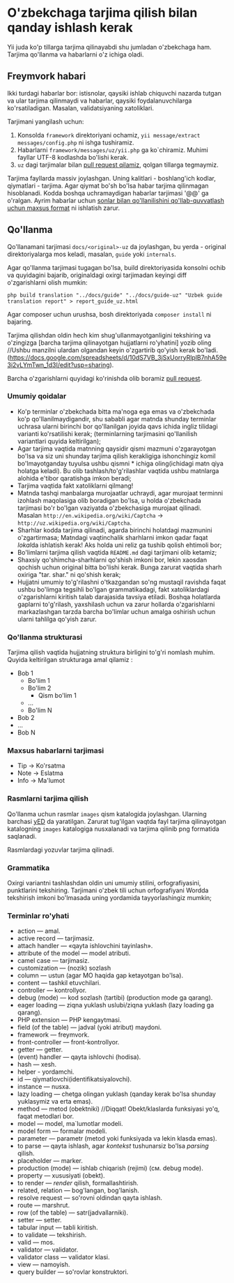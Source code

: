 ﻿O'zbekchaga tarjima qilish bilan qanday ishlash kerak
=====================================================

Yii juda ko'p tillarga tarjima qilinayabdi shu jumladan o'zbekchaga ham. Tarjima qo'llanma va habarlarni o'z ichiga oladi.

Freymvork habari
----------------

Ikki turdagi habarlar bor: istisnolar, qaysiki ishlab chiquvchi nazarda tutgan va ular tarjima qilinmaydi va habarlar, qaysiki foydalanuvchilarga ko'rsatiladigan. Masalan, validatsiyaning xatoliklari.

Tarjimani yangilash uchun:

1. Konsolda `framework` direktoriyani ochamiz, `yii message/extract messages/config.php` ni ishga tushiramiz.
3. Habarlarni `framework/messages/uz/yii.php` ga ko`chiramiz. Muhimi fayllar UTF-8 kodlashda bo'lishi kerak.
4. `uz` dagi tarjimalar bilan [pull request qilamiz](https://github.com/yiisoft/yii2/blob/master/docs/internals/git-workflow.md), qolgan tillarga tegmaymiz.

Tarjima fayllarda massiv joylashgan. Uning kalitlari - boshlang'ich kodlar, qiymatlari - tarjima. Agar qiymat bo'sh bo'lsa habar tarjima qilinmagan hisoblanadi. Kodda boshqa uchramaydigan habarlar tarjimasi '@@' ga o'ralgan. Ayrim habarlar uchun [sonlar bilan qo'llanilishini qo'llab-quvvatlash uchun maxsus format](../guide/i18n.md) ni ishlatish zarur.

Qo'llanma
---------

Qo'llanamani tarjimasi `docs/<original>-uz` da joylashgan, bu yerda <original> - original direktoriyalarga mos keladi, masalan,
`guide` yoki `internals`.

Agar qo'llanma tarjimasi tugagan bo'lsa, build direktoriyasida konsolni ochib va quyidagini bajarib, originaldagi oxirgi tarjimadan keyingi diff o'zgarishlarni olish mumkin:

```
php build translation "../docs/guide" "../docs/guide-uz" "Uzbek guide translation report" > report_guide_uz.html
```

Agar composer uchun urushsa, bosh direktoriyada `composer install` ni bajaring.

Tarjima qilishdan oldin hech kim shug'ullanmayotganligini tekshiring va o'zingizga [barcha tarjima qilinayotgan hujjatlarni ro'yhatini] yozib oling
//Ushbu manzilni ulardan olgandan keyin o'zgartirib qo'yish kerak bo'ladi.
(https://docs.google.com/spreadsheets/d/10dS7VB_3jSxUorryRlplB7nhA59e3i2vLYmTwn_1d3I/edit?usp=sharing).

Barcha o'zgarishlarni quyidagi ko'rinishda olib boramiz [pull request](https://github.com/yiisoft/yii2/blob/master/docs/internals/git-workflow.md).


### Umumiy qoidalar

- Ko'p terminlar o'zbekchada bitta ma'noga ega emas va o'zbekchada ko'p qo'llanilmaydigandir, shu sababli agar matnda 
  shunday terminlar uchrasa ularni birinchi bor qo'llanilgan joyida qavs ichida ingliz tilidagi varianti 
  ko'rsatilishi kerak; (terminlarning tarjimasini qo'llanilish variantlari quyida keltirilgan); 
- Agar tarjima vaqtida matnning qaysidir qismi mazmuni o'zgarayotgan bo'lsa va siz uni shunday tarjima qilish 
  kerakligiga ishonchingiz komil bo'lmayotganday tuyulsa ushbu qismni * ichiga oling(ichidagi matn qiya holatga keladi). 
  Bu olib tashlash/to'g'rilashlar vaqtida ushbu matnlarga alohida e'tibor qaratishga imkon beradi; 
- Tarjima vaqtida fakt xatoliklarni qilmang! 
- Matnda tashqi manbalarga murojaatlar uchraydi, agar murojaat terminni izohlash maqolasiga olib boradigan bo'lsa, u holda 
  o'zbekchada tarjimasi bo'r bo'lgan vaziyatda o'zbekchasiga murojaat qilinadi.
  Masalan `http://en.wikipedia.org/wiki/Captcha` → `http://uz.wikipedia.org/wiki/Captcha`.
- Sharhlar kodda tarjima qilinadi, agarda birinchi holatdagi mazmunini o'zgartirmasa; Matndagi vaqtinchalik sharhlarni 
  imkon qadar faqat *lokal*da ishlatish kerak! Aks holda uni reliz ga tushib qolish ehtimoli bor; 
- Bo'limlarni tarjima qilish vaqtida `README.md` dagi tarjimani olib ketamiz; 
- Shaxsiy qo'shimcha-sharhlarni qo'shish imkoni bor, lekin xaosdan qochish uchun original bitta bo'lishi kerak. Bunga zarurat vaqtida sharh oxiriga 
  "tar. shar." ni qo'shish kerak;
- Hujjatni umumiy to'g'rilashni o'tkazgandan so'ng mustaqil ravishda faqat ushbu bo'limga tegsihli bo'lgan grammatikadagi, fakt xatoliklardagi o'zgarishlarni kiritish talab darajasida tavsiya etiladi. Boshqa holatlarda gaplarni to'g'rilash, yaxshilash uchun va zarur hollarda o'zgarishlarni markazlashgan tarzda barcha bo'limlar uchun amalga oshirish uchun ularni tahlilga qo'yish zarur.
   

### Qo'llanma strukturasi

Tarjima qilish vaqtida hujjatning struktura birligini to'g'ri nomlash muhim. Quyida keltirilgan strukturaga amal qilamiz :

- Bob 1 
  - Bo'lim 1 
  - Bo'lim 2 
    - Qism bo'lim 1 
  - ... 
  - Bo'lim N 
- Bob 2 
- ... 
- Bob N
 
### Maxsus habarlarni tarjimasi

- Tip → Ko'rsatma 
- Note → Eslatma 
- Info → Ma'lumot 

### Rasmlarni tarjima qilish

Qo'llanma uchun rasmlar `images` qism katalogida joylashgan. Ularning barchasi [yED](http://www.yworks.com/en/products_yed_about.html) da yaratilgan.
Zarurat tug'ilgan vaqtda fayl tarjima qilinayotgan katalogning `images` katalogiga nusxalanadi va tarjima qilinib png formatida saqlanadi.

Rasmlardagi yozuvlar tarjima qilinadi.

### Grammatika


Oxirgi variantni tashlashdan oldin uni umumiy stilini, orfografiyasini, punktlarini tekshiring. Tarjimani o'zbek tili uchun orfografiyani Wordda tekshirish imkoni bo'lmasada uning yordamida tayyorlashingiz mumkin;

### Terminlar ro'yhati

- action — amal. 
- active record — tarjimasiz. 
- attach handler — «qayta ishlovchini tayinlash».
- attribute of the model — model atributi. 
- camel case — tarjimasiz. 
- customization — (nozik) sozlash 
- column — ustun (agar MO haqida gap ketayotgan bo'lsa). 
- content — tashkil etuvchilari. 
- controller — kontrollyor. 
- debug (mode) — kod sozlash (tartibi) (production mode ga qarang). 
- eager loading — ziqna yuklash uslubi/ziqna yuklash (lazy loading ga qarang). 
- PHP extension — PHP kengaytmasi. 
- field (of the table) — jadval (yoki atribut) maydoni. 
- framework — freymvork. 
- front-controller — front-kontrollyor. 
- getter — getter. 
- (event) handler — qayta ishlovchi (hodisa). 
- hash — xesh. 
- helper - yordamchi. 
- id — qiymatlovchi(identifikatsiyalovchi). 
- instance — nusxa. 
- lazy loading — chetga olingan yuklash (qanday kerak bo'lsa shunday yuklasymiz va erta emas). 
- method — metod (obektniki) //Diqqat! Obekt/klaslarda funksiyasi yo'q, faqat metodlari bor. 
- model — model, ma`lumotlar modeli. 
- model form — formalar modeli. 
- parameter — parametr (metod yoki funksiyada va lekin klasda emas). 
- to parse — qayta ishlash, agar *kontekst* tushunarsiz bo'lsa *parsing* qilish. 
- placeholder — marker. 
- production (mode) — ishlab chiqarish (rejimi) (см. debug mode). 
- property — xususiyati (obekt). 
- to render — *render* qilish, formallashtirish. 
- related, relation — bog'langan, bog'lanish.
- resolve request — so'rovni oldindan qayta ishlash. 
- route — marshrut. 
- row (of the table) — satr(jadvallarniki). 
- setter — setter. 
- tabular input — tabli kiritish. 
- to validate — tekshirish. 
- valid — mos. 
- validator — validator. 
- validator class — validator klasi. 
- view — namoyish.
- query builder — so'rovlar konstruktori.